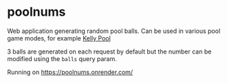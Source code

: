 # poolnums

Web application generating random pool balls. Can be used in various pool game modes, for example [Kelly Pool](https://en.wikipedia.org/wiki/Kelly_pool)

3 balls are generated on each request by default but the number can be modified using the `balls` query param.

Running on https://poolnums.onrender.com/
